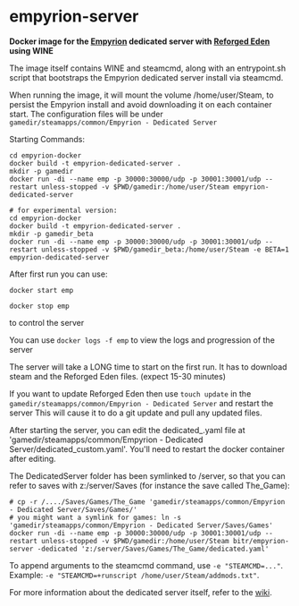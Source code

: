 # empyrion-server
**Docker image for the [Empyrion](https://empyriongame.com/) dedicated server with [Reforged Eden](https://steamcommunity.com/sharedfiles/filedetails/?id=2550354956) using WINE**

The image itself contains WINE and steamcmd, along with an entrypoint.sh script that bootstraps the Empyrion dedicated server install via steamcmd.

When running the image, it will mount the volume /home/user/Steam, to persist the Empyrion install and avoid downloading it on each container start.
The configuration files will be under `gamedir/steamapps/common/Empyrion - Dedicated Server`

Starting Commands:
```
cd empyrion-docker
docker build -t empyrion-dedicated-server .
mkdir -p gamedir
docker run -di --name emp -p 30000:30000/udp -p 30001:30001/udp --restart unless-stopped -v $PWD/gamedir:/home/user/Steam empyrion-dedicated-server
```
```
# for experimental version:
cd empyrion-docker
docker build -t empyrion-dedicated-server .
mkdir -p gamedir_beta
docker run -di --name emp -p 30000:30000/udp -p 30001:30001/udp --restart unless-stopped -v $PWD/gamedir_beta:/home/user/Steam -e BETA=1 empyrion-dedicated-server
```

After first run you can use:
```
docker start emp
```
```
docker stop emp
```
to control the server

You can use ```docker logs -f emp``` to view the logs and progression of the server

The server will take a LONG time to start on the first run. It has to download steam and the Reforged Eden files. (expect 15-30 minutes)

If you want to update Reforged Eden then use  `touch update` in the `gamedir/steamapps/common/Empyrion - Dedicated Server` and restart the server
This will cause it to do a git update and pull any updated files.

After starting the server, you can edit the dedicated_.yaml file at 'gamedir/steamapps/common/Empyrion - Dedicated Server/dedicated_custom.yaml'.
You'll need to restart the docker container after editing.

The DedicatedServer folder has been symlinked to /server, so that you can refer to saves with z:/server/Saves (for instance the save called The\_Game):
```
# cp -r /..../Saves/Games/The_Game 'gamedir/steamapps/common/Empyrion - Dedicated Server/Saves/Games/'
# you might want a symlink for games: ln -s 'gamedir/steamapps/common/Empyrion - Dedicated Server/Saves/Games'
docker run -di --name emp -p 30000:30000/udp -p 30001:30001/udp --restart unless-stopped -v $PWD/gamedir:/home/user/Steam bitr/empyrion-server -dedicated 'z:/server/Saves/Games/The_Game/dedicated.yaml'
```

To append arguments to the steamcmd command, use `-e "STEAMCMD=..."`. Example: `-e "STEAMCMD=+runscript /home/user/Steam/addmods.txt"`.

For more information about the dedicated server itself, refer to the [wiki](https://empyrion.fandom.com/wiki/Guide/Setting_Up_Dedicated_Server).
